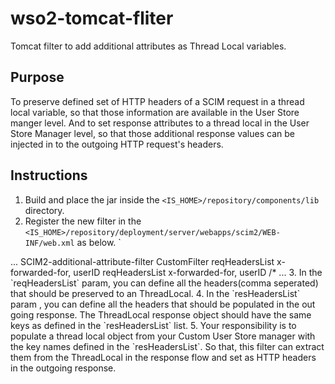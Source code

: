 # wso2-tomcat-fliter
Tomcat filter to add additional attributes as Thread Local variables.

## Purpose
To preserve defined set of HTTP headers of a SCIM request in a thread local variable, so that those information
are available in the User Store manger level. 
And to set response attributes to a thread local in the User Store Manager level, so that those additional response
values can be injected in to the outgoing HTTP request's headers.

## Instructions
1. Build and place the jar inside the ```<IS_HOME>/repository/components/lib``` directory.
2. Register the new filter in the ```<IS_HOME>/repository/deployment/server/webapps/scim2/WEB-INF/web.xml``` as below.
`
<web-app>
...
    <filter>
        <filter-name>SCIM2-additional-attribute-filter</filter-name>
        <filter-class>CustomFilter</filter-class>
        <init-param>
            <param-name>reqHeadersList</param-name>
            <param-value>x-forwarded-for, userID</param-value>
        </init-param>
        <init-param>
             <param-name>reqHeadersList</param-name>
             <param-value>x-forwarded-for, userID</param-value>
             <url-pattern>/*</url-pattern>
        </init-param>
    </filter>
    ...
</web-app>
3. In the `reqHeadersList` param, you can define all the headers(comma seperated) that should be preserved to an ThreadLocal.
4. In the `resHeadersList` param , you can define all the headers that should be populated in the out going response.
The ThreadLocal response object should have the same keys as defined in the `resHeadersList` list.
5. Your responsibility is to populate a thread local object from your Custom User Store manager with the key names
defined in the `resHeadersList`. So that, this filter can extract them from the ThreadLocal in the response flow and set
as HTTP headers in the outgoing response.
